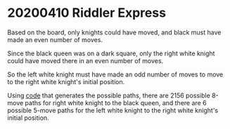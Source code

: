 20200410 Riddler Express
========================
Based on the board, only knights could have moved, and black must have made
an even number of moves.

Since the black queen was on a dark square, only the right white knight could
have moved there in an even number of moves.

So the left white knight must have made an odd number of moves to move to the
right white knight's initial position.

Using [code](20200417x.hs) that generates the possible paths, there are 2156
possible 8-move paths for right white knight to the black queen, and there
are 6 possible 5-move paths for the left white knight to the right white
knight's initial position.

